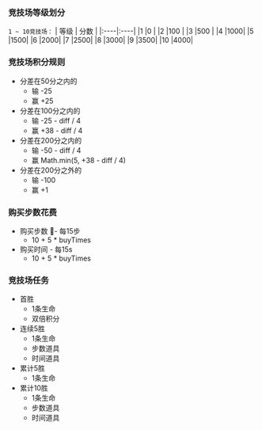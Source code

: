 ### 竞技场等级划分
`1 ~ 10竞技场：`
| 等级 | 分数 |
|:----|:----|
|1   |0   |
|2   |100 |
|3   |500 |
|4   |1000|
|5   |1500|
|6   |2000|
|7   |2500|
|8   |3000|
|9   |3500|
|10  |4000|

### 竞技场积分规则
- 分差在50分之内的
    - 输 -25
    - 赢 +25
- 分差在100分之内的
    - 输 -25 - diff / 4
    - 赢 +38 - diff / 4
- 分差在200分之内的
    - 输 -50 - diff / 4
    - 赢 Math.min(5, +38 - diff / 4)
- 分差在200分之外的
    - 输 -100
    - 赢 +1

### 购买步数花费
- 购买步数 - 每15步
    - 10 + 5 * buyTimes
- 购买时间 - 每15s
    - 10 + 5 * buyTimes

### 竞技场任务
- 首胜
    - 1条生命
    - 双倍积分
- 连续5胜
    - 1条生命
    - 步数道具
    - 时间道具
- 累计5胜
    - 1条生命
- 累计10胜
    - 1条生命
    - 步数道具
    - 时间道具
